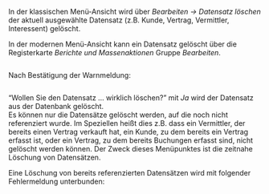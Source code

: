<!DOCTYPE html>
<html>
<head>
<meta charset="utf-8">
<meta name="viewport" content="width=device-width, initial-scale=1.0">
<title>100_Datensatz_loeschen.md</title>
<link rel="stylesheet" href="https://stackedit.io/res-min/themes/base.css" />
<script type="text/javascript" src="https://cdn.mathjax.org/mathjax/latest/MathJax.js?config=TeX-AMS_HTML"></script>
</head>
<body><div class="container"><p>In der klassischen Menü-Ansicht wird über <em>Bearbeiten  → Datensatz löschen</em>  der aktuell ausgewählte  Datensatz (z.B. Kunde, Vertrag, Vermittler, Interessent) gelöscht. </p>

<p>In der modernen Menü-Ansicht kann ein Datensatz gelöscht über die Registerkarte <em>Berichte und Massenaktionen</em> Gruppe <em>Bearbeiten</em>.</p>

<p><img src="http://xpecto.github.io/docs/img/img_1461583732465.png" alt="" title=""></p>

<p>Nach Bestätigung der Warnmeldung:</p>

<p><img src="http://xpecto.github.io/docs/img/img_1420450924589.png" alt="" title=""></p>

<p>“Wollen Sie den Datensatz … wirklich löschen?” mit <em>Ja</em> wird der Datensatz aus der Datenbank gelöscht.  <br>
Es können nur die Datensätze gelöscht werden, auf die noch nicht referenziert wurde. Im Speziellen heißt dies z.B. dass ein Vermittler, der bereits einen Vertrag verkauft hat, ein Kunde, zu dem bereits ein Vertrag erfasst ist, oder ein Vertrag, zu dem bereits Buchungen erfasst sind, nicht gelöscht werden können. Der Zweck dieses Menüpunktes ist die zeitnahe Löschung von Datensätzen.</p>

<p>Eine Löschung von bereits referenzierten Datensätzen wird mit folgender Fehlermeldung unterbunden:</p>

<p><img src="http://xpecto.github.io/docs/img/img_1420458029242.png" alt="" title=""></p></div></body>
</html>